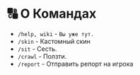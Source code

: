 # 🔠 О Командах

* `/help, wiki` - `Вы уже тут.`
* `/skin` - Кастомный скин
* `/sit` - Сесть.
* `/crawl` - Ползти.
* `/report` - Отправить репорт на игрока

